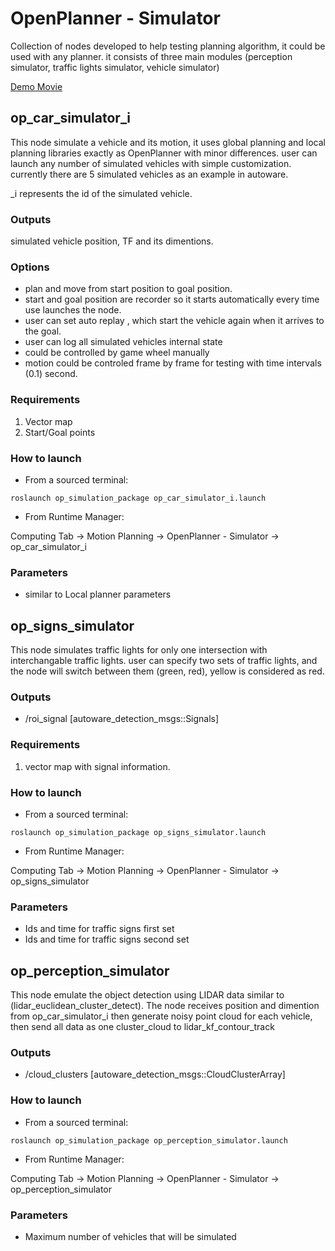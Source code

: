 # OpenPlanner - Simulator

Collection of nodes developed to help testing planning algorithm, it could be used with any planner. 
it consists of three main modules (perception simulator, traffic lights simulator, vehicle simulator) 

[Demo Movie](https://youtu.be/BS5nLtBsXPE)

## op_car_simulator_i

This node simulate a vehicle and its motion, it uses global planning and local planning libraries exactly as OpenPlanner with minor differences.
user can launch any number of simulated vehicles with simple customization. currently there are 5 simulated vehicles as an example in autoware.

_i represents the id of the simulated vehicle.

### Outputs
simulated vehicle position, TF and its dimentions. 

### Options
* plan and move from start position to goal position. 
* start and goal position are recorder so it starts automatically every time use launches the node. 
* user can set auto replay , which start the vehicle again when it arrives to the goal.
* user can log all simulated vehicles internal state 
* could be controlled by game wheel manually 
* motion could be controled frame by frame for testing with time intervals (0.1) second.

### Requirements

1. Vector map 
1. Start/Goal points 

### How to launch

* From a sourced terminal:

`roslaunch op_simulation_package op_car_simulator_i.launch`

* From Runtime Manager:

Computing Tab -> Motion Planning -> OpenPlanner - Simulator  -> op_car_simulator_i


### Parameters 
 * similar to Local planner parameters



## op_signs_simulator

This node simulates traffic lights for only one intersection with interchangable traffic lights. user can specify two sets of traffic lights, and the node will switch between them (green, red), yellow is considered as red.

### Outputs
* /roi_signal [autoware_detection_msgs::Signals]

### Requirements

1. vector map with signal information.

### How to launch

* From a sourced terminal:

`roslaunch op_simulation_package op_signs_simulator.launch`

* From Runtime Manager:

Computing Tab -> Motion Planning -> OpenPlanner - Simulator  -> op_signs_simulator

### Parameters 
 * Ids and time for traffic signs first set 
 * Ids and time for traffic signs second set



## op_perception_simulator

This node emulate the object detection using LIDAR data similar to (lidar_euclidean_cluster_detect). 
The node receives position and dimention from op_car_simulator_i then generate noisy point cloud for each vehicle, then send all data as one cluster_cloud to lidar_kf_contour_track

### Outputs
* /cloud_clusters [autoware_detection_msgs::CloudClusterArray]

### How to launch

* From a sourced terminal:

`roslaunch op_simulation_package op_perception_simulator.launch`

* From Runtime Manager:

Computing Tab -> Motion Planning -> OpenPlanner - Simulator  -> op_perception_simulator

### Parameters 
 * Maximum number of vehicles that will be simulated 
